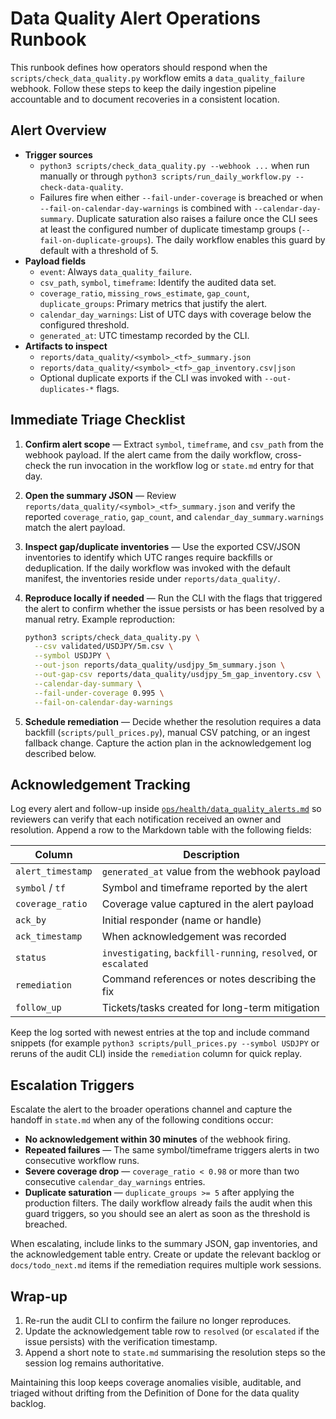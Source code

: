 # Data Quality Alert Operations Runbook

This runbook defines how operators should respond when the
`scripts/check_data_quality.py` workflow emits a
`data_quality_failure` webhook. Follow these steps to keep the daily
ingestion pipeline accountable and to document recoveries in a
consistent location.

## Alert Overview

- **Trigger sources**
  - `python3 scripts/check_data_quality.py --webhook ...` when run
    manually or through
    `python3 scripts/run_daily_workflow.py --check-data-quality`.
  - Failures fire when either `--fail-under-coverage` is breached or
    when `--fail-on-calendar-day-warnings` is combined with
    `--calendar-day-summary`. Duplicate saturation also raises a
    failure once the CLI sees at least the configured number of
    duplicate timestamp groups (`--fail-on-duplicate-groups`). The
    daily workflow enables this guard by default with a threshold of 5.
- **Payload fields**
  - `event`: Always `data_quality_failure`.
  - `csv_path`, `symbol`, `timeframe`: Identify the audited data set.
  - `coverage_ratio`, `missing_rows_estimate`, `gap_count`,
    `duplicate_groups`: Primary metrics that justify the alert.
  - `calendar_day_warnings`: List of UTC days with coverage below the
    configured threshold.
  - `generated_at`: UTC timestamp recorded by the CLI.
- **Artifacts to inspect**
  - `reports/data_quality/<symbol>_<tf>_summary.json`
  - `reports/data_quality/<symbol>_<tf>_gap_inventory.csv|json`
  - Optional duplicate exports if the CLI was invoked with
    `--out-duplicates-*` flags.

## Immediate Triage Checklist

1. **Confirm alert scope** — Extract `symbol`, `timeframe`, and
   `csv_path` from the webhook payload. If the alert came from the
   daily workflow, cross-check the run invocation in the workflow log
   or `state.md` entry for that day.
2. **Open the summary JSON** — Review
   `reports/data_quality/<symbol>_<tf>_summary.json` and verify the
   reported `coverage_ratio`, `gap_count`, and
   `calendar_day_summary.warnings` match the alert payload.
3. **Inspect gap/duplicate inventories** — Use the exported CSV/JSON
   inventories to identify which UTC ranges require backfills or
   deduplication. If the daily workflow was invoked with the default
   manifest, the inventories reside under `reports/data_quality/`.
4. **Reproduce locally if needed** — Run the CLI with the flags that
   triggered the alert to confirm whether the issue persists or has
   been resolved by a manual retry. Example reproduction:

   ```bash
   python3 scripts/check_data_quality.py \
     --csv validated/USDJPY/5m.csv \
     --symbol USDJPY \
     --out-json reports/data_quality/usdjpy_5m_summary.json \
     --out-gap-csv reports/data_quality/usdjpy_5m_gap_inventory.csv \
     --calendar-day-summary \
     --fail-under-coverage 0.995 \
     --fail-on-calendar-day-warnings
   ```

5. **Schedule remediation** — Decide whether the resolution requires a
   data backfill (`scripts/pull_prices.py`), manual CSV patching, or an
   ingest fallback change. Capture the action plan in the acknowledgement
   log described below.

## Acknowledgement Tracking

Log every alert and follow-up inside
[`ops/health/data_quality_alerts.md`](../ops/health/data_quality_alerts.md)
so reviewers can verify that each notification received an owner and
resolution. Append a row to the Markdown table with the following
fields:

| Column | Description |
| --- | --- |
| `alert_timestamp` | `generated_at` value from the webhook payload |
| `symbol` / `tf` | Symbol and timeframe reported by the alert |
| `coverage_ratio` | Coverage value captured in the alert payload |
| `ack_by` | Initial responder (name or handle) |
| `ack_timestamp` | When acknowledgement was recorded |
| `status` | `investigating`, `backfill-running`, `resolved`, or `escalated` |
| `remediation` | Command references or notes describing the fix |
| `follow_up` | Tickets/tasks created for long-term mitigation |

Keep the log sorted with newest entries at the top and include command
snippets (for example `python3 scripts/pull_prices.py --symbol USDJPY`
or reruns of the audit CLI) inside the `remediation` column for quick
replay.

## Escalation Triggers

Escalate the alert to the broader operations channel and capture the
handoff in `state.md` when any of the following conditions occur:

- **No acknowledgement within 30 minutes** of the webhook firing.
- **Repeated failures** — The same symbol/timeframe triggers alerts in
  two consecutive workflow runs.
- **Severe coverage drop** — `coverage_ratio < 0.98` or more than two
  consecutive `calendar_day_warnings` entries.
- **Duplicate saturation** — `duplicate_groups >= 5` after applying the
  production filters. The daily workflow already fails the audit when
  this guard triggers, so you should see an alert as soon as the
  threshold is breached.

When escalating, include links to the summary JSON, gap inventories, and
the acknowledgement table entry. Create or update the relevant backlog
or `docs/todo_next.md` items if the remediation requires multiple work
sessions.

## Wrap-up

1. Re-run the audit CLI to confirm the failure no longer reproduces.
2. Update the acknowledgement table row to `resolved` (or `escalated` if
   the issue persists) with the verification timestamp.
3. Append a short note to `state.md` summarising the resolution steps so
   the session log remains authoritative.

Maintaining this loop keeps coverage anomalies visible, auditable, and
triaged without drifting from the Definition of Done for the data
quality backlog.
